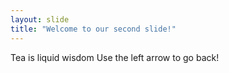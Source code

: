 ```yaml
---
layout: slide
title: "Welcome to our second slide!"
---
```

Tea is liquid wisdom
Use the left arrow to go back!
